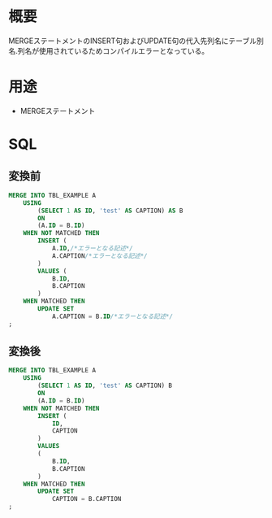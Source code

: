 # 概要

MERGEステートメントのINSERT句およびUPDATE句の代入先列名にテーブル別名.列名が使用されているためコンパイルエラーとなっている。

# 用途

* MERGEステートメント

# SQL

## 変換前

```SQL
MERGE INTO TBL_EXAMPLE A
    USING
        (SELECT 1 AS ID, 'test' AS CAPTION) AS B
        ON
        (A.ID = B.ID)
    WHEN NOT MATCHED THEN
        INSERT (
            A.ID,/*エラーとなる記述*/
            A.CAPTION/*エラーとなる記述*/
        )
        VALUES (
            B.ID,
            B.CAPTION
        )
    WHEN MATCHED THEN
        UPDATE SET
            A.CAPTION = B.ID/*エラーとなる記述*/
;
```

## 変換後

```SQL
MERGE INTO TBL_EXAMPLE A
    USING
        (SELECT 1 AS ID, 'test' AS CAPTION) B
        ON
        (A.ID = B.ID)
    WHEN NOT MATCHED THEN
        INSERT (
            ID,
            CAPTION
        )
        VALUES
        (
            B.ID,
            B.CAPTION
        )
    WHEN MATCHED THEN
        UPDATE SET
            CAPTION = B.CAPTION
;
```
